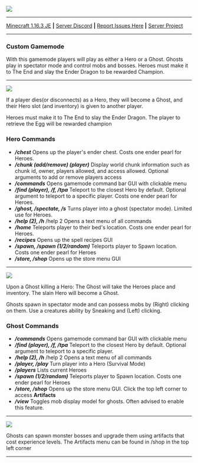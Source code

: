 ![](https://lh4.googleusercontent.com/pXZy9odMbyo1CWNSaZ-Zb_NfCgjiUAxZIXEhp62-0BFy8K_xmdmcXU8sovfnm3vjeVMq7kwhNcR510GcX0BQ8Zk6KWHERQ06dETyOIcNNFH4F9hzJYI=w1280)

***
[Minecraft 1.16.3 JE](https://discord.gg/7e7ZK4g) **|**
[Server Discord](https://discord.gg/7e7ZK4g) **|**
[Report Issues Here](https://github.com/danthemanzx/crawl-custom-survival/issues) **|**
[Server Project](https://github.com/danthemanzx/crawl-custom-survival/projects)

***
### Custom Gamemode
With this gamemode players will play as either a Hero or a Ghost. Ghosts play in spectator mode and control mobs and bosses. Heroes must make it to The End and slay the Ender Dragon to be rewarded Champion.

***
![](https://minecraftskinstealer.com/achievement/26/Heroes/playing+as+a+Hero)

If a player dies(or disconnects) as a Hero, they will become a Ghost, and their Hero slot (and inventory) is given to another player.

Heroes must make it to The End to slay the Ender Dragon. The player to retrieve the Egg will be rewarded champion
### Hero Commands
* **_/chest_**
Opens up the player's ender chest. Costs one ender pearl for Heroes.
* **_/chunk (add/remove) (player)_**
Display world chunk information such as chunk id, owner, players allowed, and access allowed.
Optional arguments to add or remove players access
* **_/commands_**
Opens gamemode command bar GUI with clickable menu
* **_/find (player), /f, /tpa_**
Teleport to the closest Hero by default. Optional argument to teleport to a specific player. Costs one ender pearl for Heroes.
* **_/ghost, /spectate, /s_**
Turns player into a ghost (spectator mode). Limited use for Heroes.
* **_/help (2), /h_**
/help 2 Opens a text menu of all commands
* **_/home_**
Teleports player to their bed's location. Costs one ender pearl for Heroes.
* **_/recipes_**
Opens up the spell recipes GUI
* **_/spawn, /spawn (1/2/random)_**
Teleports player to Spawn location. Costs one ender pearl for Heroes
* **_/store, /shop_**
Opens up the store menu GUI

***
![](https://minecraftskinstealer.com/achievement/4/Ghosts/playing+as+a+Ghost)

Upon a Ghost killing a Hero: The Ghost will take the Heroes place and inventory. The slain Hero will become a Ghost.

Ghosts spawn in spectator mode and can possess mobs by (Right) clicking on them. Use a creatures ability by Sneaking and (Left) clicking.
### Ghost Commands
* **_/commands_**
Opens gamemode command bar GUI with clickable menu
* **_/find (player), /f, /tpa_**
Teleport to the closest Hero by default. Optional argument to teleport to a specific player.
* **_/help (2), /h_**
/help 2 Opens a text menu of all commands
* **_/player, /play_**
Turn player into a Hero (Survival Mode)
* **_/players_**
Lists current Heroes
* **_/spawn (1/2/random)_**
Teleports player to Spawn location. Costs one ender pearl for Heroes
* **_/store, /shop_**
Opens up the store menu GUI. Click the top left corner to access **Artifacts**
* **_/view_**
Toggles mob display model for ghosts. Often advised to enable this feature.

***
![](https://minecraftskinstealer.com/achievement/16/Ghost+Artifacts/bosses+%26+upgrades)

Ghosts can spawn monster bosses and upgrade them using artifacts that cost experience levels.
The Artifacts menu can be found in /shop in the top left corner

***
